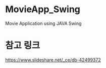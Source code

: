 # MovieApp_Swing
Movie Application using JAVA Swing

# 참고 링크
https://www.slideshare.net/_ce/db-42499372